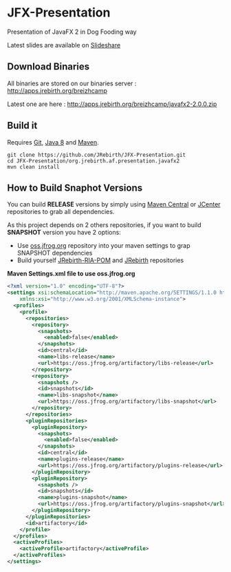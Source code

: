 JFX-Presentation
=====================

Presentation of JavaFX 2 in Dog Fooding way

Latest slides are available on [Slideshare](https://www.slideshare.net/SbastienBordes/la-revolution-javafx-at-breizhcamp-2012)

Download Binaries
-----------

All binaries are stored on our binaries server : http://apps.jrebirth.org/breizhcamp

Latest one are here : http://apps.jrebirth.org/breizhcamp/javafx2-2.0.0.zip


Build it
-----------

Requires [Git](http://git-scm.com/), [Java 8](http://www.oracle.com/technetwork/java/javase/downloads/index.html) and [Maven](http://maven.apache.org/).

    git clone https://github.com/JRebirth/JFX-Presentation.git
    cd JFX-Presentation/org.jrebirth.af.presentation.javafx2
    mvn clean install


How to Build Snaphot Versions
---------------------

You can build __RELEASE__ versions by simply using [Maven Central](http://search.maven.org) or [JCenter](jcenter.bintray.com) repositories to grab all dependencies.

As this project depends on 2 others repositories, if you want to build __SNAPSHOT__ version you have 2 options:
* Use [oss.jfrog.org](http://oss.jfrog.org) repository into your maven settings to grap SNAPSHOT dependencies
* Build yourself [JRebirth-RIA-POM](https://github.com/JRebirth/JRebirth-RIA-POM) and [JRebirth](https://github.com/JRebirth/JRebirth) repositories
 

__Maven Settings.xml file to use oss.jfrog.org__

``` xml
<?xml version="1.0" encoding="UTF-8"?>
<settings xsi:schemaLocation="http://maven.apache.org/SETTINGS/1.1.0 http://maven.apache.org/xsd/settings-1.1.0.xsd" xmlns="http://maven.apache.org/SETTINGS/1.1.0"
    xmlns:xsi="http://www.w3.org/2001/XMLSchema-instance">
  <profiles>
    <profile>
      <repositories>
        <repository>
          <snapshots>
            <enabled>false</enabled>
          </snapshots>
          <id>central</id>
          <name>libs-release</name>
          <url>https://oss.jfrog.org/artifactory/libs-release</url>
        </repository>
        <repository>
          <snapshots />
          <id>snapshots</id>
          <name>libs-snapshot</name>
          <url>https://oss.jfrog.org/artifactory/libs-snapshot</url>
        </repository>
      </repositories>
      <pluginRepositories>
        <pluginRepository>
          <snapshots>
            <enabled>false</enabled>
          </snapshots>
          <id>central</id>
          <name>plugins-release</name>
          <url>https://oss.jfrog.org/artifactory/plugins-release</url>
        </pluginRepository>
        <pluginRepository>
          <snapshots />
          <id>snapshots</id>
          <name>plugins-snapshot</name>
          <url>https://oss.jfrog.org/artifactory/plugins-snapshot</url>
        </pluginRepository>
      </pluginRepositories>
      <id>artifactory</id>
    </profile>
  </profiles>
  <activeProfiles>
    <activeProfile>artifactory</activeProfile>
  </activeProfiles>
</settings>
```


